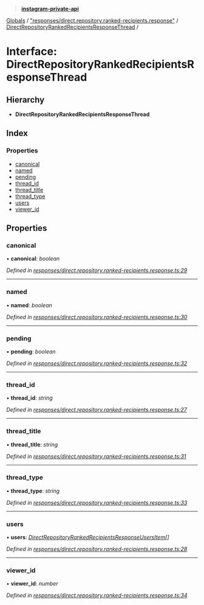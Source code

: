> **[instagram-private-api](../README.md)**

[Globals](../README.md) / ["responses/direct.repository.ranked-recipients.response"](../modules/_responses_direct_repository_ranked_recipients_response_.md) / [DirectRepositoryRankedRecipientsResponseThread](_responses_direct_repository_ranked_recipients_response_.directrepositoryrankedrecipientsresponsethread.md) /

# Interface: DirectRepositoryRankedRecipientsResponseThread

## Hierarchy

* **DirectRepositoryRankedRecipientsResponseThread**

## Index

### Properties

* [canonical](_responses_direct_repository_ranked_recipients_response_.directrepositoryrankedrecipientsresponsethread.md#canonical)
* [named](_responses_direct_repository_ranked_recipients_response_.directrepositoryrankedrecipientsresponsethread.md#named)
* [pending](_responses_direct_repository_ranked_recipients_response_.directrepositoryrankedrecipientsresponsethread.md#pending)
* [thread_id](_responses_direct_repository_ranked_recipients_response_.directrepositoryrankedrecipientsresponsethread.md#thread_id)
* [thread_title](_responses_direct_repository_ranked_recipients_response_.directrepositoryrankedrecipientsresponsethread.md#thread_title)
* [thread_type](_responses_direct_repository_ranked_recipients_response_.directrepositoryrankedrecipientsresponsethread.md#thread_type)
* [users](_responses_direct_repository_ranked_recipients_response_.directrepositoryrankedrecipientsresponsethread.md#users)
* [viewer_id](_responses_direct_repository_ranked_recipients_response_.directrepositoryrankedrecipientsresponsethread.md#viewer_id)

## Properties

###  canonical

• **canonical**: *boolean*

*Defined in [responses/direct.repository.ranked-recipients.response.ts:29](https://github.com/dilame/instagram-private-api/blob/01eb399/src/responses/direct.repository.ranked-recipients.response.ts#L29)*

___

###  named

• **named**: *boolean*

*Defined in [responses/direct.repository.ranked-recipients.response.ts:30](https://github.com/dilame/instagram-private-api/blob/01eb399/src/responses/direct.repository.ranked-recipients.response.ts#L30)*

___

###  pending

• **pending**: *boolean*

*Defined in [responses/direct.repository.ranked-recipients.response.ts:32](https://github.com/dilame/instagram-private-api/blob/01eb399/src/responses/direct.repository.ranked-recipients.response.ts#L32)*

___

###  thread_id

• **thread_id**: *string*

*Defined in [responses/direct.repository.ranked-recipients.response.ts:27](https://github.com/dilame/instagram-private-api/blob/01eb399/src/responses/direct.repository.ranked-recipients.response.ts#L27)*

___

###  thread_title

• **thread_title**: *string*

*Defined in [responses/direct.repository.ranked-recipients.response.ts:31](https://github.com/dilame/instagram-private-api/blob/01eb399/src/responses/direct.repository.ranked-recipients.response.ts#L31)*

___

###  thread_type

• **thread_type**: *string*

*Defined in [responses/direct.repository.ranked-recipients.response.ts:33](https://github.com/dilame/instagram-private-api/blob/01eb399/src/responses/direct.repository.ranked-recipients.response.ts#L33)*

___

###  users

• **users**: *[DirectRepositoryRankedRecipientsResponseUsersItem](_responses_direct_repository_ranked_recipients_response_.directrepositoryrankedrecipientsresponseusersitem.md)[]*

*Defined in [responses/direct.repository.ranked-recipients.response.ts:28](https://github.com/dilame/instagram-private-api/blob/01eb399/src/responses/direct.repository.ranked-recipients.response.ts#L28)*

___

###  viewer_id

• **viewer_id**: *number*

*Defined in [responses/direct.repository.ranked-recipients.response.ts:34](https://github.com/dilame/instagram-private-api/blob/01eb399/src/responses/direct.repository.ranked-recipients.response.ts#L34)*